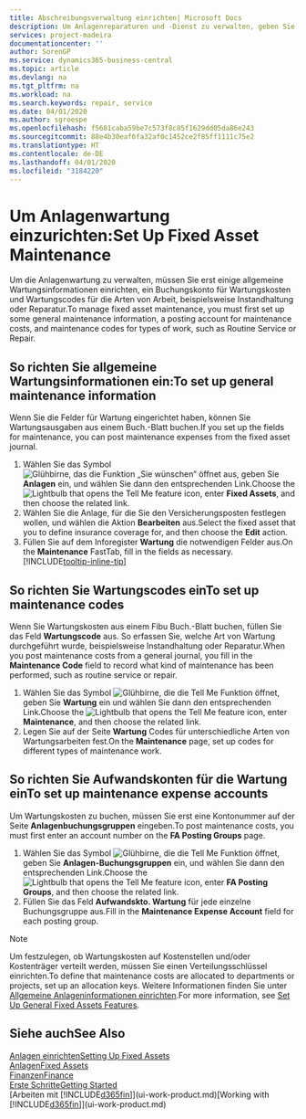```yaml
---
title: Abschreibungsverwaltung einrichten| Microsoft Docs
description: Um Anlagenreparaturen und -Dienst zu verwalten, geben Sie allgemeine Wartungsinformationen, Codes für die Art der Arbeit und eine Buchung für Kosten an.
services: project-madeira
documentationcenter: ''
author: SorenGP
ms.service: dynamics365-business-central
ms.topic: article
ms.devlang: na
ms.tgt_pltfrm: na
ms.workload: na
ms.search.keywords: repair, service
ms.date: 04/01/2020
ms.author: sgroespe
ms.openlocfilehash: f5681caba59be7c573f8c85f1629dd05da86e243
ms.sourcegitcommit: 88e4b30eaf6fa32af0c1452ce2f85ff1111c75e2
ms.translationtype: HT
ms.contentlocale: de-DE
ms.lasthandoff: 04/01/2020
ms.locfileid: "3184220"
---
```

# <a name="set-up-fixed-asset-maintenance"></a><span data-ttu-id="fa7b2-103">Um Anlagenwartung einzurichten:</span><span class="sxs-lookup"><span data-stu-id="fa7b2-103">Set Up Fixed Asset Maintenance</span></span>
<span data-ttu-id="fa7b2-104">Um die Anlagenwartung zu verwalten, müssen Sie erst einige allgemeine Wartungsinformationen einrichten, ein Buchungskonto für Wartungskosten und Wartungscodes für die Arten von Arbeit, beispielsweise Instandhaltung oder Reparatur.</span><span class="sxs-lookup"><span data-stu-id="fa7b2-104">To manage fixed asset maintenance, you must first set up some general maintenance information, a posting account for maintenance costs, and maintenance codes for types of work, such as Routine Service or Repair.</span></span>

## <a name="to-set-up-general-maintenance-information"></a><span data-ttu-id="fa7b2-105">So richten Sie allgemeine Wartungsinformationen ein:</span><span class="sxs-lookup"><span data-stu-id="fa7b2-105">To set up general maintenance information</span></span>
<span data-ttu-id="fa7b2-106">Wenn Sie die Felder für Wartung eingerichtet haben, können Sie Wartungsausgaben aus einem Buch.-Blatt buchen.</span><span class="sxs-lookup"><span data-stu-id="fa7b2-106">If you set up the fields for maintenance, you can post maintenance expenses from the fixed asset journal.</span></span>

1. <span data-ttu-id="fa7b2-107">Wählen Sie das Symbol ![Glühbirne, das die Funktion „Sie wünschen“ öffnet](media/ui-search/search_small.png "Sagen Sie mir, was Sie tun wollen") aus, geben Sie **Anlagen** ein, und wählen Sie dann den entsprechenden Link.</span><span class="sxs-lookup"><span data-stu-id="fa7b2-107">Choose the ![Lightbulb that opens the Tell Me feature](media/ui-search/search_small.png "Tell me what you want to do") icon, enter **Fixed Assets**, and then choose the related link.</span></span>
2. <span data-ttu-id="fa7b2-108">Wählen Sie die Anlage, für die Sie den Versicherungsposten festlegen wollen, und wählen die Aktion **Bearbeiten** aus.</span><span class="sxs-lookup"><span data-stu-id="fa7b2-108">Select the fixed asset that you to define insurance coverage for, and then choose the **Edit** action.</span></span>
3. <span data-ttu-id="fa7b2-109">Füllen Sie auf dem Inforegister **Wartung** die notwendigen Felder aus.</span><span class="sxs-lookup"><span data-stu-id="fa7b2-109">On the **Maintenance** FastTab, fill in the fields as necessary.</span></span> [!INCLUDE[tooltip-inline-tip](includes/tooltip-inline-tip_md.md)]

## <a name="to-set-up-maintenance-codes"></a><span data-ttu-id="fa7b2-110">So richten Sie Wartungscodes ein</span><span class="sxs-lookup"><span data-stu-id="fa7b2-110">To set up maintenance codes</span></span>
<span data-ttu-id="fa7b2-111">Wenn Sie Wartungskosten aus einem Fibu Buch.-Blatt buchen, füllen Sie das Feld **Wartungscode** aus. So erfassen Sie, welche Art von Wartung durchgeführt wurde, beispielsweise Instandhaltung oder Reparatur.</span><span class="sxs-lookup"><span data-stu-id="fa7b2-111">When you post maintenance costs from a general journal, you fill in the **Maintenance Code** field to record what kind of maintenance has been performed, such as routine service or repair.</span></span>

1. <span data-ttu-id="fa7b2-112">Wählen Sie das Symbol ![Glühbirne, die die Tell Me Funktion öffnet](media/ui-search/search_small.png "Sagen Sie mir, was Sie tun wollen"), geben Sie **Wartung** ein und wählen Sie dann den entsprechenden Link.</span><span class="sxs-lookup"><span data-stu-id="fa7b2-112">Choose the ![Lightbulb that opens the Tell Me feature](media/ui-search/search_small.png "Tell me what you want to do") icon, enter **Maintenance**, and then choose the related link.</span></span>
2. <span data-ttu-id="fa7b2-113">Legen Sie auf der Seite **Wartung** Codes für unterschiedliche Arten von Wartungsarbeiten fest.</span><span class="sxs-lookup"><span data-stu-id="fa7b2-113">On the **Maintenance** page, set up codes for different types of maintenance work.</span></span>

## <a name="to-set-up-maintenance-expense-accounts"></a><span data-ttu-id="fa7b2-114">So richten Sie Aufwandskonten für die Wartung ein</span><span class="sxs-lookup"><span data-stu-id="fa7b2-114">To set up maintenance expense accounts</span></span>
<span data-ttu-id="fa7b2-115">Um Wartungskosten zu buchen, müssen Sie erst eine Kontonummer auf der Seite **Anlagenbuchungsgruppen** eingeben.</span><span class="sxs-lookup"><span data-stu-id="fa7b2-115">To post maintenance costs, you must first enter an account number on the **FA Posting Groups** page.</span></span>

1. <span data-ttu-id="fa7b2-116">Wählen Sie das Symbol ![Glühbirne, die die Tell Me Funktion öffnet](media/ui-search/search_small.png "Tell Me-Funktion"), geben Sie **Anlagen-Buchungsgruppen** ein, und wählen Sie dann den entsprechenden Link.</span><span class="sxs-lookup"><span data-stu-id="fa7b2-116">Choose the ![Lightbulb that opens the Tell Me feature](media/ui-search/search_small.png "Tell me what you want to do") icon, enter **FA Posting Groups**, and then choose the related link.</span></span>
2. <span data-ttu-id="fa7b2-117">Füllen Sie das Feld **Aufwandskto. Wartung** für jede einzelne Buchungsgruppe aus.</span><span class="sxs-lookup"><span data-stu-id="fa7b2-117">Fill in the **Maintenance Expense Account** field for each posting group.</span></span>

> [!NOTE]  
>   <span data-ttu-id="fa7b2-118">Um festzulegen, ob Wartungskosten auf Kostenstellen und/oder Kostenträger verteilt werden, müssen Sie einen Verteilungsschlüssel einrichten.</span><span class="sxs-lookup"><span data-stu-id="fa7b2-118">To define that maintenance costs are allocated to departments or projects, set up an allocation keys.</span></span> <span data-ttu-id="fa7b2-119">Weitere Informationen finden Sie unter [Allgemeine Anlageninformationen einrichten](fa-how-setup-general.md).</span><span class="sxs-lookup"><span data-stu-id="fa7b2-119">For more information, see [Set Up General Fixed Assets Features](fa-how-setup-general.md).</span></span>

## <a name="see-also"></a><span data-ttu-id="fa7b2-120">Siehe auch</span><span class="sxs-lookup"><span data-stu-id="fa7b2-120">See Also</span></span>
[<span data-ttu-id="fa7b2-121">Anlagen einrichten</span><span class="sxs-lookup"><span data-stu-id="fa7b2-121">Setting Up Fixed Assets</span></span>](fa-setup.md)  
[<span data-ttu-id="fa7b2-122">Anlagen</span><span class="sxs-lookup"><span data-stu-id="fa7b2-122">Fixed Assets</span></span>](fa-manage.md)  
[<span data-ttu-id="fa7b2-123">Finanzen</span><span class="sxs-lookup"><span data-stu-id="fa7b2-123">Finance</span></span>](finance.md)  
[<span data-ttu-id="fa7b2-124">Erste Schritte</span><span class="sxs-lookup"><span data-stu-id="fa7b2-124">Getting Started</span></span>](product-get-started.md)  
<span data-ttu-id="fa7b2-125">[Arbeiten mit [!INCLUDE[d365fin](includes/d365fin_md.md)]](ui-work-product.md)</span><span class="sxs-lookup"><span data-stu-id="fa7b2-125">[Working with [!INCLUDE[d365fin](includes/d365fin_md.md)]](ui-work-product.md)</span></span>
